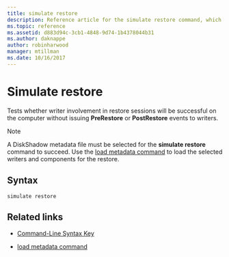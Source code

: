 ```yaml
---
title: simulate restore
description: Reference article for the simulate restore command, which tests whether writer involvement in restore sessions will be successful on the computer without issuing PreRestore or PostRestore events to writers.
ms.topic: reference
ms.assetid: d883d94c-3cb1-4848-9d74-1b4378044b31
ms.author: daknappe
author: robinharwood
manager: mtillman
ms.date: 10/16/2017
---
```


# Simulate restore

Tests whether writer involvement in restore sessions will be successful on the computer without issuing **PreRestore** or **PostRestore** events to writers.

> [!NOTE]
> A DiskShadow metadata file must be selected for the **simulate restore** command to succeed. Use the [load metadata command](load-metadata.md) to load the selected writers and components for the restore.

## Syntax

```
simulate restore
```

## Related links

- [Command-Line Syntax Key](command-line-syntax-key.md)

- [load metadata command](load-metadata.md)
